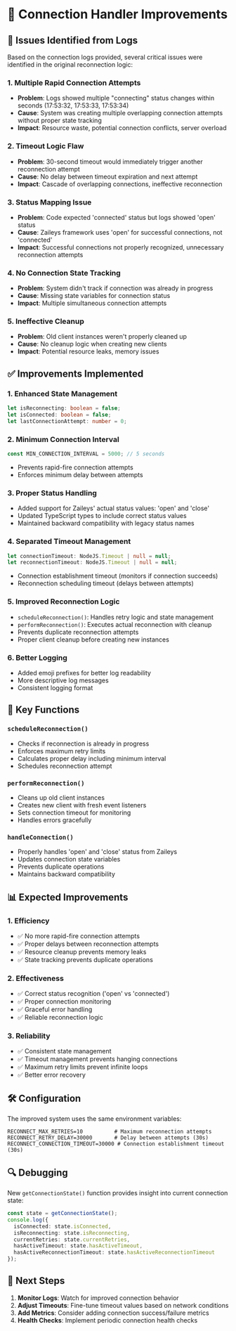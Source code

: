 # 🔧 Connection Handler Improvements

## 🚨 Issues Identified from Logs

Based on the connection logs provided, several critical issues were identified in the original reconnection logic:

### 1. **Multiple Rapid Connection Attempts**
- **Problem**: Logs showed multiple "connecting" status changes within seconds (17:53:32, 17:53:33, 17:53:34)
- **Cause**: System was creating multiple overlapping connection attempts without proper state tracking
- **Impact**: Resource waste, potential connection conflicts, server overload

### 2. **Timeout Logic Flaw**
- **Problem**: 30-second timeout would immediately trigger another reconnection attempt
- **Cause**: No delay between timeout expiration and next attempt
- **Impact**: Cascade of overlapping connections, ineffective reconnection

### 3. **Status Mapping Issue**
- **Problem**: Code expected 'connected' status but logs showed 'open' status
- **Cause**: Zaileys framework uses 'open' for successful connections, not 'connected'
- **Impact**: Successful connections not properly recognized, unnecessary reconnection attempts

### 4. **No Connection State Tracking**
- **Problem**: System didn't track if connection was already in progress
- **Cause**: Missing state variables for connection status
- **Impact**: Multiple simultaneous connection attempts

### 5. **Ineffective Cleanup**
- **Problem**: Old client instances weren't properly cleaned up
- **Cause**: No cleanup logic when creating new clients
- **Impact**: Potential resource leaks, memory issues

## ✅ Improvements Implemented

### 1. **Enhanced State Management**
```typescript
let isReconnecting: boolean = false;
let isConnected: boolean = false;
let lastConnectionAttempt: number = 0;
```

### 2. **Minimum Connection Interval**
```typescript
const MIN_CONNECTION_INTERVAL = 5000; // 5 seconds
```
- Prevents rapid-fire connection attempts
- Enforces minimum delay between attempts

### 3. **Proper Status Handling**
- Added support for Zaileys' actual status values: 'open' and 'close'
- Updated TypeScript types to include correct status values
- Maintained backward compatibility with legacy status names

### 4. **Separated Timeout Management**
```typescript
let connectionTimeout: NodeJS.Timeout | null = null;
let reconnectionTimeout: NodeJS.Timeout | null = null;
```
- Connection establishment timeout (monitors if connection succeeds)
- Reconnection scheduling timeout (delays between attempts)

### 5. **Improved Reconnection Logic**
- `scheduleReconnection()`: Handles retry logic and state management
- `performReconnection()`: Executes actual reconnection with cleanup
- Prevents duplicate reconnection attempts
- Proper client cleanup before creating new instances

### 6. **Better Logging**
- Added emoji prefixes for better log readability
- More descriptive log messages
- Consistent logging format

## 🔧 Key Functions

### `scheduleReconnection()`
- Checks if reconnection is already in progress
- Enforces maximum retry limits
- Calculates proper delay including minimum interval
- Schedules reconnection attempt

### `performReconnection()`
- Cleans up old client instances
- Creates new client with fresh event listeners
- Sets connection timeout for monitoring
- Handles errors gracefully

### `handleConnection()`
- Properly handles 'open' and 'close' status from Zaileys
- Updates connection state variables
- Prevents duplicate operations
- Maintains backward compatibility

## 📊 Expected Improvements

### 1. **Efficiency**
- ✅ No more rapid-fire connection attempts
- ✅ Proper delays between reconnection attempts
- ✅ Resource cleanup prevents memory leaks
- ✅ State tracking prevents duplicate operations

### 2. **Effectiveness**
- ✅ Correct status recognition ('open' vs 'connected')
- ✅ Proper connection monitoring
- ✅ Graceful error handling
- ✅ Reliable reconnection logic

### 3. **Reliability**
- ✅ Consistent state management
- ✅ Timeout management prevents hanging connections
- ✅ Maximum retry limits prevent infinite loops
- ✅ Better error recovery

## 🛠️ Configuration

The improved system uses the same environment variables:

```env
RECONNECT_MAX_RETRIES=10          # Maximum reconnection attempts
RECONNECT_RETRY_DELAY=30000       # Delay between attempts (30s)
RECONNECT_CONNECTION_TIMEOUT=30000 # Connection establishment timeout (30s)
```

## 🔍 Debugging

New `getConnectionState()` function provides insight into current connection state:

```typescript
const state = getConnectionState();
console.log({
  isConnected: state.isConnected,
  isReconnecting: state.isReconnecting,
  currentRetries: state.currentRetries,
  hasActiveTimeout: state.hasActiveTimeout,
  hasActiveReconnectionTimeout: state.hasActiveReconnectionTimeout
});
```

## 🚀 Next Steps

1. **Monitor Logs**: Watch for improved connection behavior
2. **Adjust Timeouts**: Fine-tune timeout values based on network conditions
3. **Add Metrics**: Consider adding connection success/failure metrics
4. **Health Checks**: Implement periodic connection health checks
